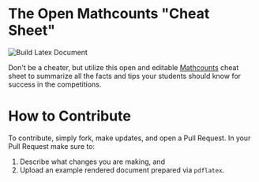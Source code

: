 # The Open Mathcounts "Cheat Sheet"

![Build Latex Document](https://github.com/pauldria/mathcounts-cheat-sheet/actions/workflows/compile-latex.yml/badge.svg)

Don't be a cheater, but utilize this open and editable [Mathcounts](https://www.mathcounts.org/) cheat sheet to summarize all the facts and tips your students should know for success in the competitions. 

# How to Contribute

To contribute, simply fork, make updates, and open a Pull Request. In your Pull Request make sure to:
1. Describe what changes you are making, and
2. Upload an example rendered document prepared via `pdflatex`. 
